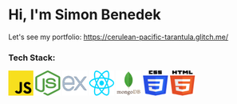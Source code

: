 # Hi, I'm Simon Benedek

Let's see my portfolio:
https://cerulean-pacific-tarantula.glitch.me/

### Tech Stack:
<img src="image.png" alt="JavaScript" width="50px" height="50px"/>    <img src="image-2.png" alt="Node.js" width="50px" height="50px"/>  <img src="image-9.png" alt="Express" width="50px" height="50px"/>  <img src="image-1.png" alt="React" width="50px" height="50px"/>  <img src="image-10.png" alt="MongoDB" width="50px" height="50px"/>  <img src="image-3.png" alt="CSS" width="50px" height="50px"/>  <img src="image-4.png" alt="HTML" width="50px" height="50px"/>  
